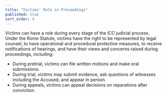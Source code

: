 ```yaml
---
title: "Victims' Role in Proceedings"
published: true
sort_order: 4
---
```



Victims can have a role during every stage of the ICC judicial process. Under the Rome Statute, victims have the right to be represented by legal counsel, to have operational and procedural protective measures, to receive notifications of hearings, and have their views and concerns raised during proceedings, including:

* During pretrial, victims can file written motions and make oral submissions.
* During trial, victims may submit evidence, ask questions of witnesses including the Accused, and appear in person.
* During appeals, victims can appeal decisions on reparations after conviction.
